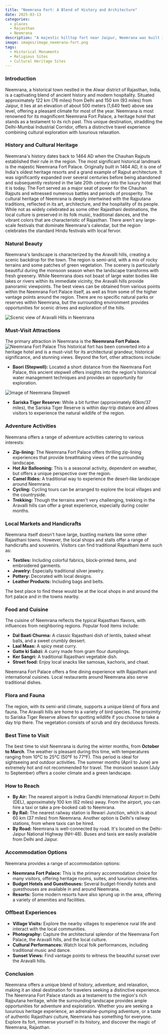 ```yaml
---
title: "Neemrana Fort: A Blend of History and Architecture"
date: 2025-03-13
categories:
  - places
  - Rajasthan
  - Neemrana
description: "A majestic hilltop fort near Jaipur, Neemrana was built in the 15th century by Raja Neminath. It features unique architecture with domed canopies and offers stunning views of the surrounding Aravalli Hills."
image: images/image_neemrana-fort.png
tags: 
  - Historical Monuments
  - Religious Sites
  - Cultural Heritage Sites
---
```



### **Introduction**

Neemrana, a historical town nestled in the Alwar district of Rajasthan, India, is a captivating blend of ancient history and modern hospitality. Situated approximately 122 km (76 miles) from Delhi and 150 km (93 miles) from Jaipur, it lies at an elevation of about 500 meters (1,640 feet) above sea level, offering a pleasant climate for most of the year. Neemrana is most renowned for its magnificent Neemrana Fort Palace, a heritage hotel that stands as a testament to its rich past. This unique destination, straddling the Delhi-Mumbai Industrial Corridor, offers a distinctive travel experience combining cultural exploration with luxurious relaxation.

### **History and Cultural Heritage**

Neemrana's history dates back to 1464 AD when the Chauhan Rajputs established their rule in the region. The most significant historical landmark is the majestic Neemrana Fort Palace. Originally built in 1464 AD, it is one of India's oldest heritage resorts and a grand example of Rajput architecture. It was significantly expanded over several centuries before being abandoned and subsequently restored in the late 20th century into the luxury hotel that it is today. The Fort served as a major seat of power for the Chauhan Rajputs and witnessed numerous battles and periods of prosperity. The cultural heritage of Neemrana is deeply intertwined with the Rajputana traditions, reflected in its art, architecture, and the hospitality of its people. While not as widely celebrated as some other Rajasthani destinations, the local culture is preserved in its folk music, traditional dances, and the vibrant colors that are characteristic of Rajasthan. There aren't any large-scale festivals that dominate Neemrana's calendar, but the region celebrates the standard Hindu festivals with local fervor.

###  **Natural Beauty**

Neemrana's landscape is characterized by the Aravalli hills, creating a scenic backdrop for the town. The region is semi-arid, with a mix of rocky terrains and some patches of green vegetation. The scenery is particularly beautiful during the monsoon season when the landscape transforms with fresh greenery. While Neemrana does not boast of large water bodies like lakes or rivers within its immediate vicinity, the Aravalli hills provide panoramic viewpoints. The best views can be obtained from various points within the Neemrana Fort Palace itself, as well as from some of the higher vantage points around the region. There are no specific natural parks or reserves within Neemrana, but the surrounding environment provides opportunities for scenic drives and exploration of the hills.

<img src="placeholder_image_natural_beauty.jpg" alt="Scenic view of Aravalli Hills in Neemrana">

### **Must-Visit Attractions**

The primary attraction in Neemrana is the **Neemrana Fort Palace**. <img src="placeholder_image_neemrana_fort.jpg" alt="Neemrana Fort Palace"> This historical fort has been converted into a heritage hotel and is a must-visit for its architectural grandeur, historical significance, and stunning views. Beyond the fort, other attractions include:

*   **Baori (Stepwell):** Located a short distance from the Neemrana Fort Palace, this ancient stepwell offers insights into the region's historical water management techniques and provides an opportunity for exploration.

<img src="placeholder_image_baori.jpg" alt="Image of Neemrana Stepwell">

*   **Sariska Tiger Reserve:** While a bit further (approximately 60km/37 miles), the Sariska Tiger Reserve is within day-trip distance and allows visitors to experience the natural wildlife of the region.

### **Adventure Activities**

Neemrana offers a range of adventure activities catering to various interests:

*   **Zip-lining:** The Neemrana Fort Palace offers thrilling zip-lining experiences that provide breathtaking views of the surrounding landscape.
*   **Hot Air Ballooning:** This is a seasonal activity, dependent on weather, but offers a unique perspective over the region.
*   **Camel Rides:** A traditional way to experience the desert-like landscape around Neemrana.
*   **Cycling:** Cycling tours can be arranged to explore the local villages and the countryside.
*   **Trekking:** Though the terrains aren't very challenging, trekking in the Aravalli hills can offer a great experience, especially during cooler months.

### **Local Markets and Handicrafts**

Neemrana itself doesn't have large, bustling markets like some other Rajasthani towns. However, the local shops and stalls offer a range of handicrafts and souvenirs. Visitors can find traditional Rajasthani items such as:

*   **Textiles:** Including colorful fabrics, block-printed items, and embroidered garments.
*   **Jewelry:** Especially traditional silver jewelry.
*   **Pottery:** Decorated with local designs.
*   **Leather Products:** Including bags and belts.

The best place to find these would be at the local shops in and around the fort palace and in the towns nearby.

### **Food and Cuisine**

The cuisine of Neemrana reflects the typical Rajasthani flavors, with influences from neighboring regions. Popular food items include:

*   **Dal Baati Churma:** A classic Rajasthani dish of lentils, baked wheat balls, and a sweet crumbly dessert.
*   **Laal Maas:** A spicy meat curry.
*   **Gatte ki Sabzi:** A curry made from gram flour dumplings.
*   **Ker Sangri:** A traditional Rajasthani vegetable dish.
*   **Street food:** Enjoy local snacks like samosas, kachoris, and chaat.

Neemrana Fort Palace offers a fine dining experience with Rajasthani and international cuisines. Local restaurants around Neemrana also serve traditional dishes.

### **Flora and Fauna**

The region, with its semi-arid climate, supports a unique blend of flora and fauna. The Aravalli hills are home to a variety of bird species. The proximity to Sariska Tiger Reserve allows for spotting wildlife if you choose to take a day trip there. The vegetation consists of scrub and dry deciduous forests.

### **Best Time to Visit**

The best time to visit Neemrana is during the winter months, from **October to March**. The weather is pleasant during this time, with temperatures ranging from 10°C to 25°C (50°F to 77°F). This period is ideal for sightseeing and outdoor activities. The summer months (April to June) are extremely hot and not recommended for travel. The monsoon season (July to September) offers a cooler climate and a green landscape.

### **How to Reach**

*   **By Air:** The nearest airport is Indira Gandhi International Airport in Delhi (DEL), approximately 100 km (62 miles) away. From the airport, you can hire a taxi or take a pre-booked cab to Neemrana.
*   **By Rail:** The nearest railway station is Rewari Junction, which is about 60 km (37 miles) from Neemrana. Another option is Delhi's railway stations, from where taxis can be hired.
*   **By Road:** Neemrana is well-connected by road. It's located on the Delhi-Jaipur National Highway (NH-48). Buses and taxis are easily available from Delhi and Jaipur.

### **Accommodation Options**

Neemrana provides a range of accommodation options:

*   **Neemrana Fort Palace:** This is the primary accommodation choice for many visitors, offering heritage rooms, suites, and luxurious amenities.
*   **Budget Hotels and Guesthouses:** Several budget-friendly hotels and guesthouses are available in and around Neemrana.
*   **Resorts:** Some modern resorts have also sprung up in the area, offering a variety of amenities and facilities.

### **Offbeat Experiences**

*   **Village Visits:** Explore the nearby villages to experience rural life and interact with the local communities.
*   **Photography:** Capture the architectural splendor of the Neemrana Fort Palace, the Aravalli hills, and the local culture.
*   **Cultural Performances:** Watch local folk performances, including traditional music and dance.
*   **Sunset Views:** Find vantage points to witness the beautiful sunset over the Aravalli hills.

### **Conclusion**

Neemrana offers a unique blend of history, adventure, and relaxation, making it an ideal destination for travelers seeking a distinctive experience. The Neemrana Fort Palace stands as a testament to the region's rich Rajputana heritage, while the surrounding landscape provides ample opportunities for adventure and exploration. Whether you are seeking a luxurious heritage experience, an adrenaline-pumping adventure, or a taste of authentic Rajasthani culture, Neemrana has something for everyone. Explore its fort, immerse yourself in its history, and discover the magic of Neemrana, Rajasthan.



